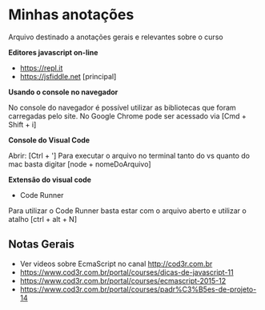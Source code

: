 # Minhas anotações

Arquivo destinado a anotações gerais e relevantes sobre o curso

**Editores javascript on-line**

- https://repl.it
- https://jsfiddle.net  [principal]


**Usando o console no navegador**

No console do navegador é possível utilizar as bibliotecas que foram carregadas pelo site.
No Google Chrome pode ser acessado via [Cmd + Shift + i]

**Console do Visual Code**

Abrir: [Ctrl + ']
Para executar o arquivo no terminal tanto do vs quanto do mac basta digitar [node + nomeDoArquivo]

**Extensão do visual code**

- Code Runner

Para utilizar o Code Runner basta estar com o arquivo aberto e utilizar o atalho [ctrl + alt + N]

## Notas Gerais

- Ver videos sobre EcmaScript no canal http://cod3r.com.br
- https://www.cod3r.com.br/portal/courses/dicas-de-javascript-11
- https://www.cod3r.com.br/portal/courses/ecmascript-2015-12
- https://www.cod3r.com.br/portal/courses/padr%C3%B5es-de-projeto-14

